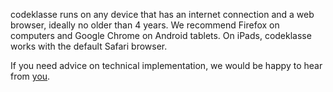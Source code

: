 codeklasse runs on any device that has an internet connection and a web browser, ideally no older than 4 years. We recommend Firefox on computers and Google Chrome on Android tablets.
On iPads, codeklasse works with the default Safari browser.

If you need advice on technical implementation,
we would be happy to hear from [you](/en#contact).